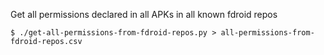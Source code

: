
Get all permissions declared in all APKs in all known fdroid repos

```console
$ ./get-all-permissions-from-fdroid-repos.py > all-permissions-from-fdroid-repos.csv
```
